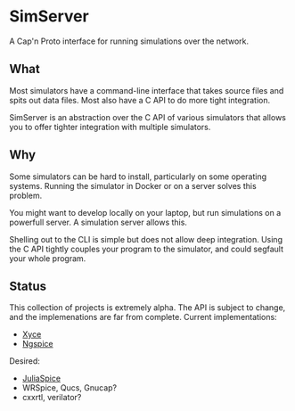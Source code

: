 # SimServer

A Cap'n Proto interface for running simulations over the network.

## What

Most simulators have a command-line interface that takes source files and spits out data files.
Most also have a C API to do more tight integration.

SimServer is an abstraction over the C API of various simulators that allows you to offer tighter integration with multiple simulators.

## Why

Some simulators can be hard to install, particularly on some operating systems. Running the simulator in Docker or on a server solves this problem.

You might want to develop locally on your laptop, but run simulations on a powerfull server. A simulation server allows this.

Shelling out to the CLI is simple but does not allow deep integration. Using the C API tightly couples your program to the simulator, and could segfault your whole program.

## Status

This collection of projects is extremely alpha. The API is subject to change, and the implemenations are far from complete.
Current implementations:

* [Xyce](https://github.com/NyanCAD/XyceSimServer)
* [Ngspice](https://github.com/NyanCAD/NgspiceSimServer)

Desired:

* [JuliaSpice](https://juliacomputing.com/media/2021/03/darpa-ditto/)
* WRSpice, Qucs, Gnucap?
* cxxrtl, verilator?
